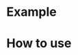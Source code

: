 # Example

<!-- ![](./example.gif)
将你自己的组件或内容放入 `Simulate3D` 组件中即可！  
然后就可以通过鼠标对它拖拽、旋转和缩放了！ -->

# How to use
<!-- 
```html
<template>
  <Simulate3D>
    <div class="dv">你自己的组件或内容</div>
  </Simulate3D>
</template>

<script>
  import Simulate3D from "simulate3d/src/Simulate3D.vue";
  export default {
    components: {
      Simulate3D,
    },
  };
</script>

<style>
  .dv {
    width: 400px;
    height: 400px;
    background-color: goldenrod;
  }
</style>
``` -->
